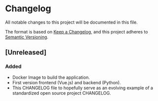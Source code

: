 # Changelog
All notable changes to this project will be documented in this file.

The format is based on [Keep a Changelog](https://keepachangelog.com/en/1.0.0/),
and this project adheres to [Semantic Versioning](https://semver.org/spec/v2.0.0.html).

## [Unreleased]

### Added
- Docker Image to build the application.
- First version frontend (Vue.js) and backend (Python).
- This CHANGELOG file to hopefully serve as an evolving example of a
  standardized open source project CHANGELOG.



